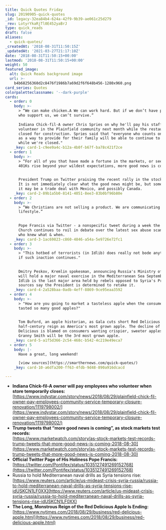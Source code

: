 ```yaml
---
title: Quick Quotes Friday
slug: 20190905-quick-quotes
_id: legacy-32ea84b4-624a-42f9-9b39-ae061c25d279
_rev: LotyrYkaRjTl0E452yaBrJ
type: quick_reads
draft: false
aliases:
  - quick-quotes/
_createdAt: '2018-08-31T11:50:15Z'
_updatedAt: '2021-03-27T21:17:10Z'
date: '2018-08-31T11:50:15+00:00'
lastmod: '2018-08-31T11:50:15+00:00'
weight: 50
featured_image:
  alt: Quick Reads background image
  url: >-
    b4b68256360d2c8476f1986b7a69d2f6f648b456-1280x960.png
card_series: Quotes
colorpaletteclassname: '--dark-purple'
cards:
  - order: 0
    body: >-
      > “We can make chicken.A We can work hard. But if we don’t have peopleA
      who support us, we can’t survive.”  
        
      Indiana Chick-fil-A owner Chris Spries on why he'll pay his staff to
      volunteer in the Plainfield community next month while the restaurant is
      closed for construction. Spries said that "everyone who counts on this job
      as a way to provide for their family will be able to continue to do that
      while we're closed."
    _key: card-1-c9ee9a4c-b12a-4b0f-b67f-ba78c421f2ce
  - order: 1
    body: >-
      > “For all of you that have made a fortune in the markets, or seen your
      401Ks rise beyond your wildest expectations, more good news is coming!"  
        
        
      President Trump on Twitter praising the recent rally in the stock market.
      It is not immediately clear what the good news might be, but some suggest
      it may be a trade deal with Mexico, and possibly Canada.
    _key: card-2-89b1a5b0-8141-4051-8ee3-83b0bf96b80e
  - order: 2
    body: >-
      > “We Christians are not selling a product. We are communicating a
      lifestyle.”  
        
        
      Pope Francis via Twitter - a nonspecific tweet during a week the Catholic
      Church continues to roil in debate over the latest sex abuse scandal and
      who knew what & when.
    _key: card-3-1ac69823-c860-4846-a54a-5e9726e72fc1
  - order: 3
    body: >-
      > "This hotbed of terrorists (in Idlib) does really not bode anything good
      if such inaction continues."  
        
        
      Dmitry Peskov, Kremlin spokesman, announcing Russia's Ministry of Defense
      will hold a major naval exercise in the Mediterranean Sea September 1-8.
      Idlib is the last major area held by rebels opposed to Syria's President &
      sources say the President is determined to retake it.
    _key: card-4-2a528baa-0adb-4eff-8869-9ce95eaa3592
  - order: 4
    body: >-
      > "How are you going to market a tasteless apple when the consumer has
      tasted so many good apples?"  
        
        
      Tom Buford, an apple historian, as Gala cuts short Red Delicious's nearly
      half-century reign as America's most grown apple. The decline of Red
      Delicious is blamed on consumers wanting crispier, sweeter apples. The
      Granny Smith will be the 3rd most grown apple.
    _key: card-5-a1f5d366-2c54-468c-b542-4c219e49eca7
  - order: 5
    body: |-
      Have a great, long weekend!

      [view sources](https://smarthernews.com/quick-quotes/)
    _key: card-10-a6dfa200-ff63-4fdb-9d48-890a916dcacd

---
```

* **Indiana Chick-fil-A owner will pay employees who volunteer when store temporarily closes:**  
[https://www.indystar.com/story/news/2018/08/29/plainfield-chick-fil-owner-pay-employees-community-service-temporary-closure-renovation/1119798002/](https://www.indystar.com/story/news/2018/08/29/plainfield-chick-fil-owner-pay-employees-community-service-temporary-closure-renovation/1119798002/)
* **Trump tweets that “more good news is coming”, as stock markets test records:**  
[https://www.marketwatch.com/story/as-stock-markets-test-records-trump-tweets-that-more-good-news-is-coming-2018-08-30](https://www.marketwatch.com/story/as-stock-markets-test-records-trump-tweets-that-more-good-news-is-coming-2018-08-30)
* **Official Twitter Page of His Holiness Pope Francis:** [https://twitter.com/Pontifex/status/1035127491269152768](https://twitter.com/Pontifex/status/1035127491269152768)
* Russia to hold Mediterranean naval drills as Syria tensions rise:  
[https://www.reuters.com/article/us-mideast-crisis-syria-russia/russia-to-hold-mediterranean-naval-drills-as-syria-tensions-rise-idUSKCN1LF0XX](https://www.reuters.com/article/us-mideast-crisis-syria-russia/russia-to-hold-mediterranean-naval-drills-as-syria-tensions-rise-idUSKCN1LF0XX)
* **The Long, Monstrous Reign of the Red Delicious Apple Is Ending:**  
[https://www.nytimes.com/2018/08/29/business/red-delicious-apple.html](https://www.nytimes.com/2018/08/29/business/red-delicious-apple.html)